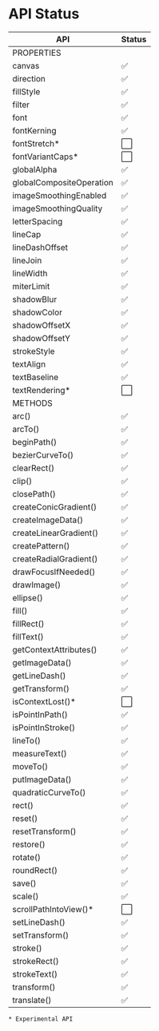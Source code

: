 # API Status

| API                      | Status |
| ------------------------ | ------ |
| PROPERTIES               |        |
| canvas                   | ✅     |
| direction                | ✅     |
| fillStyle                | ✅     |
| filter                   | ✅     |
| font                     | ✅     |
| fontKerning              | ✅     |
| fontStretch\*            | ⬜️    |
| fontVariantCaps\*        | ⬜️    |
| globalAlpha              | ✅     |
| globalCompositeOperation | ✅     |
| imageSmoothingEnabled    | ✅     |
| imageSmoothingQuality    | ✅     |
| letterSpacing            | ✅     |
| lineCap                  | ✅     |
| lineDashOffset           | ✅     |
| lineJoin                 | ✅     |
| lineWidth                | ✅     |
| miterLimit               | ✅     |
| shadowBlur               | ✅     |
| shadowColor              | ✅     |
| shadowOffsetX            | ✅     |
| shadowOffsetY            | ✅     |
| strokeStyle              | ✅     |
| textAlign                | ✅     |
| textBaseline             | ✅     |
| textRendering\*          | ⬜️    |
| METHODS                  |        |
| arc()                    | ✅     |
| arcTo()                  | ✅     |
| beginPath()              | ✅     |
| bezierCurveTo()          | ✅     |
| clearRect()              | ✅     |
| clip()                   | ✅     |
| closePath()              | ✅     |
| createConicGradient()    | ✅     |
| createImageData()        | ✅     |
| createLinearGradient()   | ✅     |
| createPattern()          | ✅     |
| createRadialGradient()   | ✅     |
| drawFocusIfNeeded()      | ✅     |
| drawImage()              | ✅     |
| ellipse()                | ✅     |
| fill()                   | ✅     |
| fillRect()               | ✅     |
| fillText()               | ✅     |
| getContextAttributes()   | ✅     |
| getImageData()           | ✅     |
| getLineDash()            | ✅     |
| getTransform()           | ✅     |
| isContextLost()\*        | ⬜️    |
| isPointInPath()          | ✅     |
| isPointInStroke()        | ✅     |
| lineTo()                 | ✅     |
| measureText()            | ✅     |
| moveTo()                 | ✅     |
| putImageData()           | ✅     |
| quadraticCurveTo()       | ✅     |
| rect()                   | ✅     |
| reset()                  | ✅     |
| resetTransform()         | ✅     |
| restore()                | ✅     |
| rotate()                 | ✅     |
| roundRect()              | ✅     |
| save()                   | ✅     |
| scale()                  | ✅     |
| scrollPathIntoView()\*   | ⬜️    |
| setLineDash()            | ✅     |
| setTransform()           | ✅     |
| stroke()                 | ✅     |
| strokeRect()             | ✅     |
| strokeText()             | ✅     |
| transform()              | ✅     |
| translate()              | ✅     |

`* Experimental API`
